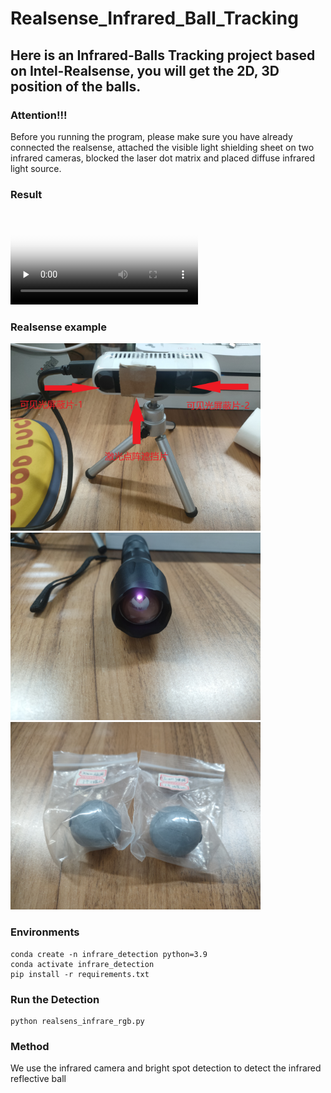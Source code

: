 # Realsense_Infrared_Ball_Tracking
## Here is an Infrared-Balls Tracking project based on Intel-Realsense, you will get the 2D, 3D position of the balls.

### Attention!!!
Before you running the program, please make sure you have already connected the realsense, attached the visible light shielding sheet on two infrared cameras, blocked the laser dot matrix and placed diffuse infrared light source.

### Result
<video id="video" controls="" preload="none" poster="封面">
      <source id="mp4" src="./detectResult.mp4" type="video/mp4">
</video>

### Realsense example
<img src="./realsense_diy.jpg" width = "400" height = "300" alt="图片名称"/>
<img src="./flashlight.jpg" width = "400" height = "300" alt="图片名称"/>
<img src="./balls.jpg" width = "400" height = "300" alt="图片名称"/>

### Environments
```
conda create -n infrare_detection python=3.9
conda activate infrare_detection
pip install -r requirements.txt
```

### Run the Detection
```
python realsens_infrare_rgb.py
```

### Method
We use the infrared camera and bright spot detection to detect the infrared reflective ball


